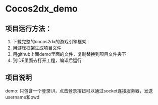 Cocos2dx_demo
=============
项目运行方法：
-
1. 下载完整的cocos2dx的游戏引擎框架  
2. 用游戏框架生成项目文件  
3. 用github上面demo里面的文件，复制替换到项目文件夹下  
4. 到IDE里面去打开工程，编译后运行  

项目说明
-
demo: 只包含一个登录UI，点击登录按钮可以通过socket连接服务器，发送username和pwd
